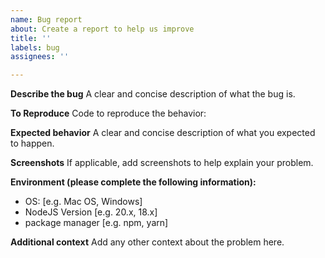 ```yaml
---
name: Bug report
about: Create a report to help us improve
title: ''
labels: bug
assignees: ''

---
```


**Describe the bug**
A clear and concise description of what the bug is.

**To Reproduce**
Code to reproduce the behavior:

**Expected behavior**
A clear and concise description of what you expected to happen.

**Screenshots**
If applicable, add screenshots to help explain your problem.

**Environment (please complete the following information):**
 - OS: [e.g. Mac OS, Windows]
 - NodeJS Version [e.g. 20.x, 18.x]
 - package manager [e.g. npm, yarn]

**Additional context**
Add any other context about the problem here.
